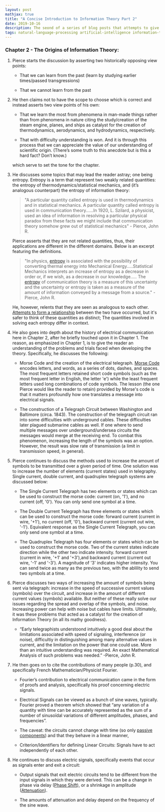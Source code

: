 ```yaml
---
layout: post
mathjax: true
title: "A Concise Introduction to Information Theory Part 2"
date: 2019-10-16
description: The seond of a series of blog posts that attempts to give a concise introduction to Information Theory. This series of posts can act as a supplement to Pierce's "An Introduction to Information Theory-Symbols, Signals and Noise".
tags: natural-language-processing artificial-intelligence information-theory introduction shannon concise wheel-of-fortune
---
```




### Chapter 2 - The Origins of Information Theory:

1. Pierce starts the discussion by asserting two historically opposing view points:

    * That we can learn from the past (learn by studying earlier times/passed transgressions)

    * That we cannot learn from the past

2. He then claims not to have the scope to choose which is correct and instead asserts two view points of his own:

    * That we learn the most from phenomena in man-made things rather than from phenomena in nature citing the study/creation of the steam engine, planes, and ships as catalyst for the creation of thermodynamics, aerodynamics, and hydrodynamics, respectively.

    * That with difficulty understanding is won. And it is through this process that we can appreciate the value of our understanding of scientific origin. (There’s some truth to this anecdote but is this a hard fact? Don’t know.)

    which serve to set the tone for the chapter.

3. He discusses some topics that may lead the reader astray; one being entropy. Entropy is a term that represent two weakly related quantities: the entropy of thermodynamics/statistical mechanics, and (it’s analogous counterpart) the entropy of information theory:

    <blockquote>
        <p>
            "A particular quantity called entropy is used in thermodynamics and in statistical mechanics. A particular quantity called entropy is used in communication theory......In 1920, L. Szilard, a physicist, used an idea of information in resolving a particular physical paradox from these facts we might include that communication theory somehow grew out of statistical mechanics" - Pierce, John R. 
        </p>
    </blockquote>

    Pierce asserts that they are not related quantities, thus, their applications are different in the different domains. Below is an excerpt featuring the definitions.

    <blockquote>
        <p>
            "In physics, <a href="https://en.wikipedia.org/wiki/Entropy">entropy</a> is associated with the possibility of converting thermal energy into Mechanical Energy.....Statistical Mechanics interprets an increase of entropy as a decrease in order or, if we wish, as a decrease in our knowledge..... The <a href="https://en.wikipedia.org/wiki/Entropy_(information_theory)">entropy</a> of communication theory is a measure of this uncertainty and the uncertainty or entropy is taken as a measure of the amount of information conveyed by a message from a source." - Pierce, John R.
        </p>
    </blockquote>

    He, however, relents that they are seen as analogous to each other. [Attempts to form a relationship](https://en.wikipedia.org/wiki/Entropy_in_thermodynamics_and_information_theory) between the two have occurred, but it's safer to think of these quantities as distinct; The quantities involved in solving each entropy differ in context.

4. He also goes into depth about the history of electrical communication here in Chapter 2, after he briefly touched upon it in Chapter 1. The reason, as emphasized in Chapter 1, is to give the reader an understanding of the problems and trials faced when developing the theory. Specifically, he discusses the following:

    * Morse Code and the creation of the electrical telegraph. [Morse Code](https://en.wikipedia.org/wiki/Morse_code) encodes letters, and words, as a series of dots, dashes, and spaces. The most frequent letters retained short code symbols (such as the most frequent letter in English, the letter 'e') while the least frequent letters used long combinations of code symbols. The lesson (the one Pierce would like the reader to retain) provided by Morse's code is that it matters profoundly how one translates a message into electrical signals.

    * The construction of a Telegraph Circuit between Washington and Baltimore (circa. 1843).  The construction of the telegraph circuit ran into some difficulties with underground cables. These difficulties later plagued submarine cables as well. If one where to send multiple messages over underground/undersea circuits the messages would merge at the receiving end. To combat this phenomenon, increasing the length of the symbols was an option. However, the result was slow rate of transmission (a limit in transmission speed, in general).

5. Pierce continues to discuss the methods used to increase the amount of symbols to be transmitted over a given period of time. One solution was to increase the number of elements (current states) used in telegraphy. Single current, double current, and quadruplex telegraph systems are discussed below:

    * The Single Current Telegraph has two elements or states which can be used to construct the morse code: current (on, '1'), and no current (off, '0'). You can only send one symbol at a time.

    * The Double Current Telegraph has three elements or states which can be used to construct the morse code: forward current (current in wire, '+1'), no current (off, '0'), backward current (current out wire, '-1'). Equivalent response as the Single Current Telegraph, you can only send one symbol at a time.

    * The Quadruplex Telegraph has four elements or states which can be used to construct the morse code. Two of the current states indicate direction while the other two indicate intensity. forward current (current in wire, '+1' and '+3'),and backward current (current out wire, '-1' and '-3'). A magnitude of '3' indicates higher intensity. You can send twice as many as the previous two, with the ablility to send two symbols at a time.

6. Pierce discusses two ways of increasing the amount of symbols being sent via telegraph: increase in the speed of successive current values (symbols) over the circuit, and increase in the amount of different current values (symbols) available. But neither of these really solve our issues regarding the spread and overlap of the symbols, and noise. Increasing power can help with noise but cables have limits. Ultimately, it was these problems that acted as a catalyst for the creation of Information Theory (in all its mathy goodness).

    * “Early telegraphists understoond intuitively a good deal about the limitations associated with speed of signaling, interference (or noise), difficultiy in distinguishing among many alternative values in current, and the limitation on the power that one could use. More than an intuitive understanding was required. An exact Mathematical Analysis of such problems was needed.” -Pierce, John R.

7. He then goes on to cite the contributions of many people (p.30), and specifically French Mathematician/Physicist Fourier.

    * Fourier’s contribution to  electrical communication came in the form of proofs and analysis, specifically his proof concerning electric signals.

    * Electrical Signals can be viewed as a bunch of sine waves, typically. Fourier proved a theorem which showed that “any variation of a quantity with time can be accurately represented as the sum of a number of sinusoïdal variations of different amplitudes, phases, and frequencies”.

    * The caveat: the circuits cannot change with time (so only [passive components](https://en.wikipedia.org/wiki/Passivity_(engineering))) and that they behave in a linear manner,

    * Criterion/Identifiers for defining Linear Circuits: Signals have to act independently of each other.

8. He continues to discuss electric signals, specifically events that occur as signals enter and exit a circuit:

    * Output signals that exit electric circuits tend to be different from the input signals in which they were derived. This can be a change in phase via delay ([Phase Shift](https://en.wikipedia.org/wiki/Phase_(waves)#Phase_shift)), or a shrinkage in amplitude ([Attenuation](https://en.wikipedia.org/wiki/Attenuation)).

    * The amounts of attenuation and delay depend on the frequency of the sine wave.
